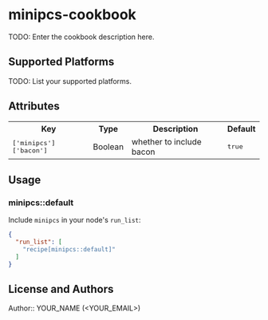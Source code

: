 # minipcs-cookbook

TODO: Enter the cookbook description here.

## Supported Platforms

TODO: List your supported platforms.

## Attributes

<table>
  <tr>
    <th>Key</th>
    <th>Type</th>
    <th>Description</th>
    <th>Default</th>
  </tr>
  <tr>
    <td><tt>['minipcs']['bacon']</tt></td>
    <td>Boolean</td>
    <td>whether to include bacon</td>
    <td><tt>true</tt></td>
  </tr>
</table>

## Usage

### minipcs::default

Include `minipcs` in your node's `run_list`:

```json
{
  "run_list": [
    "recipe[minipcs::default]"
  ]
}
```

## License and Authors

Author:: YOUR_NAME (<YOUR_EMAIL>)
